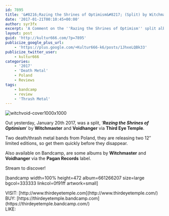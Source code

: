 ```yaml
---
id: 7895
title: '&#8216;Razing the Shrines of Optimism&#8217; (Split) by Witchmaster/Voidhanger &#8211; A Comment'
date: '2017-01-21T00:10:45+00:00'
author: syr3fx
excerpt: 'A Comment on the ''Razing the Shrines of Optimism'' split album by Witchmaster and Voidhanger (2017).'
layout: post
guid: 'http://kultur666.com/?p=7895'
publicize_google_plus_url:
    - 'https://plus.google.com/+Kultur666-k6/posts/1JhxeLQBk33'
publicize_twitter_user:
    - kultur666
categories:
    - '2017'
    - 'Death Metal'
    - Poland
    - Reviews
tags:
    - bandcamp
    - review
    - 'Thrash Metal'
---
```


![witchvoid-cover1000x1000](http://localhost:8080/wp-content/uploads/2017/01/witchvoid-cover1000x1000.jpg?w=680)

Out yesterday, January 20th 2017, was a split, ‘***Razing the Shrines of Optimism***‘ by **Witchmaster** and **Voidhanger** via **Third Eye Temple**.

Two death/thrash metal bands from Poland, they are releasing two 12″ limited editions, so get them quickly before they disappear.

Also available on Bandcamp, are some albums by **Witchmaster** and **Voidhanger** via the **Pagan Records** label.

Stream to discover!

\[bandcamp width=100% height=472 album=661266207 size=large bgcol=333333 linkcol=0f91ff artwork=small\]

<div>VISIT: [http://www.thirdeyetemple.com](http://www.thirdeyetemple.com/)</div><div>BUY: [https://thirdeyetemple.bandcamp.com](https://thirdeyetemple.bandcamp.com/)</div><div>LIKE: <https://www.facebook.com/thirdeyetemple></div><div></div>